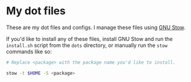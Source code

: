 # My dot files

These are my dot files and configs. I manage these files using [GNU Stow](https://www.gnu.org/software/stow/). 

If you'd like to install any of these files, install GNU Stow and run the `install.sh` script from the `dots` directory, or manually run the `stow` commands like so:

```bash
# Replace <package> with the package name you'd like to install.

stow -t $HOME -S <package>
```
